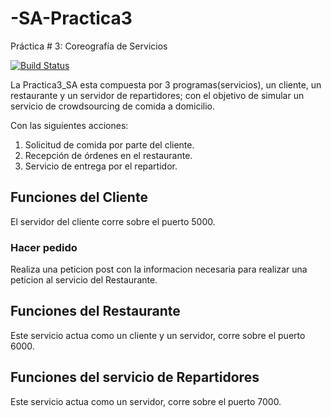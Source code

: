 # -SA-Practica3
Práctica # 3: Coreografía de Servicios

[![Build Status](https://travis-ci.org/joemccann/dillinger.svg?branch=master)](https://travis-ci.org/joemccann/dillinger)

La Practica3_SA esta compuesta por 3 programas(servicios), un cliente, un restaurante y un servidor de repartidores; con el objetivo de simular un servicio de crowdsourcing de comida a domicilio.

Con las siguientes acciones:

  1. Solicitud de comida por parte del cliente.
  2. Recepción de órdenes en el restaurante.
  3. Servicio de entrega por el repartidor.
  
## Funciones del Cliente
El servidor del cliente corre sobre el puerto 5000.

### Hacer pedido
Realiza una peticion post con la informacion necesaria para realizar una peticion al servicio del Restaurante.

## Funciones del Restaurante
Este servicio actua como un cliente y un servidor, corre sobre el puerto 6000.

## Funciones del servicio de Repartidores
Este servicio actua como un servidor, corre sobre el puerto 7000.
